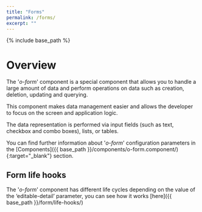 ```yaml
---
title: "Forms"
permalink: /forms/
excerpt: ""
---
```


{% include base_path %}

# Overview

The '*o-form*' component is a special component that allows you to handle a large amount of data and perform operations on data such as creation, deletion, updating and querying.

This component makes data management easier and allows the developer to focus on the screen and application logic.

The data representation is performed via input fields (such as text, checkbox and combo boxes), lists, or tables.

You can find further information about '*o-form*' configuration parameters in the [Components]({{ base_path }}/components/o-form.component/){:target="_blank"} section.

## Form life hooks

The '*o-form*' component has different life cycles depending on the value of the ‘editable-detail’ parameter, you can see how it works [here]({{ base_path }}/form/life-hooks/)
